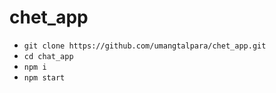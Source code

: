 # chet_app


- `git clone https://github.com/umangtalpara/chet_app.git`
- `cd chat_app`
- `npm i`
- `npm start`
